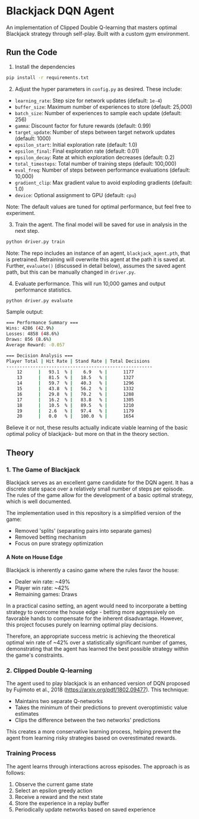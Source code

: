 # Blackjack DQN Agent
An implementation of Clipped Double Q-learning that masters optimal Blackjack strategy through self-play. Built with a custom gym environment.

## Run the Code
1. Install the dependencies
```bash
pip install -r requirements.txt
```

2. Adjust the hyper parameters in `config.py` as desired. These include:
  - `learning_rate`: Step size for network updates (default: `1e-4`)
  - `buffer_size`: Maximum number of experiences to store (default: 25,000)
  - `batch_size`: Number of experiences to sample each update (default: 256)
  - `gamma`: Discount factor for future rewards (default: 0.99)
  - `target_update`: Number of steps between target network updates (default: 1000)
  - `epsilon_start`: Initial exploration rate (default: 1.0)
  - `epsilon_final`: Final exploration rate (default: 0.01)
  - `epsilon_decay`: Rate at which exploration decreases (default: 0.2)
  - `total_timesteps`: Total number of training steps (default: 100,000)
  - `eval_freq`: Number of steps between performance evaluations (default: 10,000)
  - `gradient_clip`: Max gradient value to avoid exploding gradients (default: 1.0)
  - `device`: Optional assignment to GPU (default: `cpu`)
  
  Note: The default values are tuned for optimal performance, but feel free to experiment.

3. Train the agent. The final model will be saved for use in analysis in the next step.
```bash
python driver.py train
```

Note: The repo includes an instance of an agent, `blackjack_agent.pth`, that is pretrained. Retraining will overwrite this agent at the path it is saved at. Further, `evaluate()` (discussed in detail below), assumes the saved agent path, but this can be manually changed in `driver.py`.

4. Evaluate performance. This will run 10,000 games and output performance statistics. 
```bash
python driver.py evaluate
```

Sample output:
```bash
=== Performance Summary ===
Wins: 4286 (42.9%)
Losses: 4858 (48.6%)
Draws: 856 (8.6%)
Average Reward: -0.057

=== Decision Analysis ===
Player Total | Hit Rate | Stand Rate | Total Decisions
-------------------------------------------------------
    12      |   93.1  % |    6.9   % |      1177      
    13      |   81.5  % |   18.5   % |      1327      
    14      |   59.7  % |   40.3   % |      1296      
    15      |   43.8  % |   56.2   % |      1332      
    16      |   29.8  % |   70.2   % |      1288      
    17      |   16.2  % |   83.8   % |      1305      
    18      |   10.5  % |   89.5   % |      1210      
    19      |   2.6   % |   97.4   % |      1179      
    20      |   0.0   % |   100.0  % |      1654      
```

Believe it or not, these results actually indicate viable learning of the basic optimal policy of blackjack- but more on that in the theory section.

## Theory

### 1. The Game of Blackjack

Blackjack serves as an excellent game candidate for the DQN agent. It has a discrete state space over a relatively small number of steps per episode. The rules of the game allow for the development of a basic optimal strategy, which is well documented.

The implementation used in this repository is a simplified version of the game:
- Removed 'splits' (separating pairs into separate games)
- Removed betting mechanism
- Focus on pure strategy optimization

#### A Note on House Edge
Blackjack is inherently a casino game where the rules favor the house:
- Dealer win rate: ~49%
- Player win rate: ~42%
- Remaining games: Draws

In a practical casino setting, an agent would need to incorporate a betting strategy to overcome the house edge - betting more aggressively on favorable hands to compensate for the inherent disadvantage. However, this project focuses purely on learning optimal play decisions.

Therefore, an appropriate success metric is achieving the theoretical optimal win rate of ~42% over a statistically significant number of games, demonstrating that the agent has learned the best possible strategy within the game's constraints.

### 2. Clipped Double Q-learning
The agent used to play blackjack is an enhanced version of DQN proposed by Fujimoto et al., 2018 (https://arxiv.org/pdf/1802.09477). This technique:
- Maintains two separate Q-networks
- Takes the minimum of their predictions to prevent overoptimistic value estimates
- Clips the difference between the two networks' predictions

This creates a more conservative learning process, helping prevent the agent from learning risky strategies based on overestimated rewards.

### Training Process
The agent learns through interactions across episodes. The approach is as follows:
1. Observe the current game state
2. Select an epsilon greedy action
3. Receive a reward and the next state
4. Store the experience in a replay buffer
5. Periodically update networks based on saved experience




